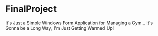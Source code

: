 # FinalProject
It's Just a Simple Windows Form Application for Managing a Gym...
It's Gonna be a Long Way, I'm Just Getting Warmed Up!